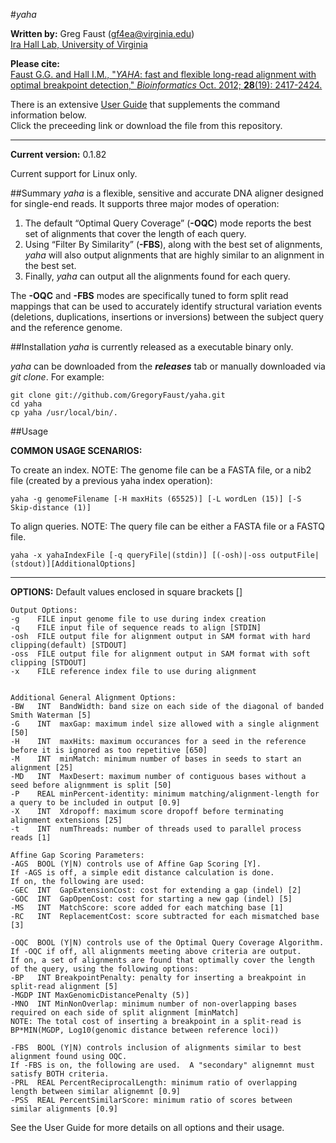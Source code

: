 #*yaha*

**Written by:** Greg Faust (gf4ea@virginia.edu)  
[Ira Hall Lab, University of Virginia](http://faculty.virginia.edu/irahall/)

**Please cite:**  
[Faust G.G. and Hall I.M., "*YAHA*: fast and flexible long-read alignment with optimal breakpoint detection,"
*Bioinformatics* Oct. 2012; **28**(19): 2417-2424.](http://bioinformatics.oxfordjournals.org/content/28/19/2417)

There is an extensive [User Guide](https://github.com/GregoryFaust/yaha/YAHA_User_Guide.0.1.82.pdf) 
that supplements the command information below.  
Click the preceeding link or download the file from this repository.

---

**Current version:** 0.1.82

Current support for Linux only.

##Summary
*yaha* is a flexible, sensitive and accurate DNA aligner designed for single-end reads.
It supports three major modes of operation:

1. The default “Optimal Query Coverage” (**-OQC**) mode reports the best set of alignments that cover the length of each 
query. 
2. Using “Filter By Similarity” (**-FBS**), along with the best set of alignments,
*yaha* will also output alignments that are highly similar to an alignment in the best set. 
3. Finally, *yaha* can output all the alignments found for each query.  

The **-OQC** and **-FBS** modes are specifically tuned to form split read mappings that can be used to accurately 
identify structural variation events (deletions, duplications, insertions or inversions) 
between the subject query and the reference genome.

##Installation
*yaha* is currently released as a executable binary only. 

*yaha* can be downloaded from the **_releases_** tab or manually downloaded via *git clone*.  For example:
~~~~~~~~~~~~~~~~~~
git clone git://github.com/GregoryFaust/yaha.git
cd yaha
cp yaha /usr/local/bin/.
~~~~~~~~~~~~~~~~~~

##Usage

**COMMON USAGE SCENARIOS:** 

To create an index. NOTE: The genome file can be a FASTA file, or a nib2 file (created by a previous yaha index operation):
```
yaha -g genomeFilename [-H maxHits (65525)] [-L wordLen (15)] [-S Skip-distance (1)]
```

To align queries.  NOTE: The query file can be either a FASTA file or a FASTQ file.
```
yaha -x yahaIndexFile [-q queryFile|(stdin)] [(-osh)|-oss outputFile|(stdout)][AdditionalOptions]
```

---
**OPTIONS:**
Default values enclosed in square brackets []
```
Output Options:
-g    FILE input genome file to use during index creation
-q    FILE input file of sequence reads to align [STDIN]
-osh  FILE output file for alignment output in SAM format with hard clipping(default) [STDOUT]
-oss  FILE output file for alignment output in SAM format with soft clipping [STDOUT]
-x    FILE reference index file to use during alignment


Additional General Alignment Options:
-BW   INT  BandWidth: band size on each side of the diagonal of banded Smith Waterman [5]
-G    INT  maxGap: maximum indel size allowed with a single alignment [50]
-H    INT  maxHits: maximum occurances for a seed in the reference before it is ignored as too repetitive [650]
-M    INT  minMatch: minimum number of bases in seeds to start an alignment [25]
-MD   INT  MaxDesert: maximum number of contiguous bases without a seed before alignmment is split [50] 
-P    REAL minPercent-identity: minimum matching/alignment-length for a query to be included in output [0.9]
-X    INT  Xdropoff: maximum score dropoff before terminating alignment extensions [25]
-t    INT  numThreads: number of threads used to parallel process reads [1]

Affine Gap Scoring Parameters:
-AGS  BOOL (Y|N) controls use of Affine Gap Scoring [Y].  
If -AGS is off, a simple edit distance calculation is done.
If on, the following are used:
-GEC  INT  GapExtensionCost: cost for extending a gap (indel) [2] 
-GOC  INT  GapOpenCost: cost for starting a new gap (indel) [5]
-MS   INT  MatchScore: score added for each matching base [1] 
-RC   INT  ReplacementCost: score subtracted for each mismatched base [3]

-OQC  BOOL (Y|N) controls use of the Optimal Query Coverage Algorithm.
If -OQC if off, all alignments meeting above criteria are output.
If on, a set of alignments are found that optimally cover the length of the query, using the following options:
-BP   INT BreakpointPenalty: penalty for inserting a breakpoint in split-read alignment [5]
-MGDP INT MaxGenomicDistancePenalty (5)] 
-MNO  INT MinNonOverlap: minimum number of non-overlapping bases required on each side of split alignment [minMatch]
NOTE: The total cost of inserting a breakpoint in a split-read is BP*MIN(MGDP, Log10(genomic distance between reference loci))

-FBS  BOOL (Y|N) controls inclusion of alignments similar to best alignment found using OQC.
If -FBS is on, the following are used.  A "secondary" alignemnt must satisfy BOTH criteria.
-PRL  REAL PercentReciprocalLength: minimum ratio of overlapping length between similar alignemnt [0.9] 
-PSS  REAL PercentSimilarScore: minimum ratio of scores between similar alignments [0.9]
```

See the User Guide for more details on all options and their usage.
